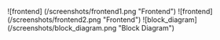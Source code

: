 ![frontend] (/screenshots/frontend1.png "Frontend")
![frontend] (/screenshots/frontend2.png "Frontend")
![block_diagram] (/screenshots/block_diagram.png "Block Diagram")